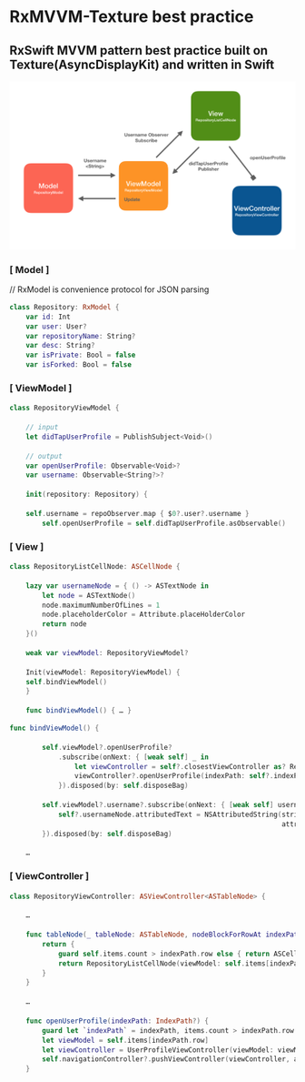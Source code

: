 # RxMVVM-Texture best practice 

## RxSwift MVVM pattern best practice built on Texture(AsyncDisplayKit) and written in Swift


![alt text](https://github.com/GeekTree0101/RxMVVM-Texture/blob/master/resource/preview.png)

### [ Model ]

// RxModel is convenience protocol for JSON parsing
```swift
class Repository: RxModel {
    var id: Int
    var user: User?
    var repositoryName: String?
    var desc: String?
    var isPrivate: Bool = false
    var isForked: Bool = false
```

### [ ViewModel ]

```swift
class RepositoryViewModel {

    // input
    let didTapUserProfile = PublishSubject<Void>()

    // output
    var openUserProfile: Observable<Void>?
    var username: Observable<String?>?

    init(repository: Repository) {

	self.username = repoObserver.map { $0?.user?.username }
        self.openUserProfile = self.didTapUserProfile.asObservable()
```

### [ View ]

```swift
class RepositoryListCellNode: ASCellNode {

    lazy var usernameNode = { () -> ASTextNode in
        let node = ASTextNode()
        node.maximumNumberOfLines = 1
        node.placeholderColor = Attribute.placeHolderColor
        return node
    }()

    weak var viewModel: RepositoryViewModel?

    Init(viewModel: RepositoryViewModel) {
	self.bindViewModel()
    }
    
    func bindViewModel() { … } 
```

``` swift
func bindViewModel() {

        self.viewModel?.openUserProfile?
            .subscribe(onNext: { [weak self] _ in
                let viewController = self?.closestViewController as? RepositoryViewController
                viewController?.openUserProfile(indexPath: self?.indexPath)
            }).disposed(by: self.disposeBag)
        
        self.viewModel?.username?.subscribe(onNext: { [weak self] username in
            self?.usernameNode.attributedText = NSAttributedString(string: username ?? "Unknown",
                                                                   attributes: Node.usernameAttributes)
        }).disposed(by: self.disposeBag)

	…
```

### [ ViewController ]

```swift
class RepositoryViewController: ASViewController<ASTableNode> {

    …

    func tableNode(_ tableNode: ASTableNode, nodeBlockForRowAt indexPath: IndexPath) -> ASCellNodeBlock {
        return {
            guard self.items.count > indexPath.row else { return ASCellNode() }
            return RepositoryListCellNode(viewModel: self.items[indexPath.row])
        }
    }

    …

    func openUserProfile(indexPath: IndexPath?) {
        guard let `indexPath` = indexPath, items.count > indexPath.row else { return }
        let viewModel = self.items[indexPath.row]
        let viewController = UserProfileViewController(viewModel: viewModel)
        self.navigationController?.pushViewController(viewController, animated: true)
    }
```
